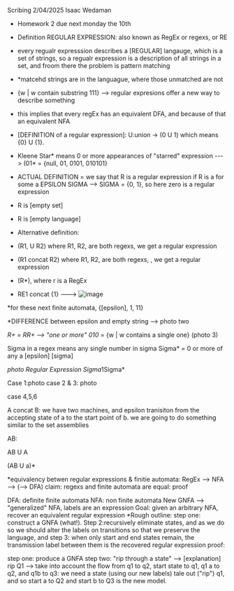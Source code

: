 Scribing 2/04/2025 Isaac Wedaman

* Homework 2 due next monday the 10th

* Definition REGULAR EXPRESSION: also known as RegEx or regexs, or RE
* every regualr expresssion describes a [REGULAR] langauge, which is a set of strings, so a regualr expression is a description of all strings in a set, and froom there the problem is pattern matching
* *matcehd strings are in the languague, where those unmatched are not

* {w | w contain substring 111} --> regular expresions offer a new way to describe something

* this implies that every regEx has an equivalent DFA, and because of that an equivalent NFA

* [DEFINITION of a regular expression]: U:union -> (0 U 1)  which means {0} U {1}.
* Kleene Star* means 0 or more appearances of "starred" expression ---> (01* = {null, 01, 0101, 010101}
* ACTUAL DEFINITION = we say that R is a regular expression if R is a for some a EPSILON SIGMA --> SIGMA = {0, 1}, so here zero is a regular expression
* R is [empty set]
* R is [empty language]

* Alternative definition:
* (R1, U R2) where R1, R2, are both regexs, we get a regular expression
* (R1 concat R2) where R1, R2, are both regexs, , we get a regular expression
* (R*), where r is a RegEx

* RE1 concat {1} ---> ![image](https://github.com/user-attachments/assets/41c796c9-f7a5-4248-aa37-2c84639b5099)

*for these next finite automata, {[epsilon], 1, 11}

*DIFFERENCE between epsilon and empty string --> photo two

*R+ = RR+ --> "one or more"
*0*10* = {w | w contains a single one} 
(photo 3)

Sigma in a regex means any single number in sigma
Sigma* = 0 or more of any a [epsilon] [sigma]

*photo
Regular Expression Sigma*1Sigma* 

Case 1:photo
case 2 & 3: photo

case 4,5,6



A concat B: we have two machines, and epsilon tranisiton from the accepting state of a to the start point of b. we are going to do something similar to the set assemblies


AB: 

AB U A

(AB U a)*

*equivalency betwen regular expressions & finitie automata: RegEx --> NFA --> (--> DFA)
claim: regexs and finite automata are equal: proof

DFA: definite finite automata
NFA: non finite automata
New GNFA --> "generalized" NFA, labels are an expression
Goal: given an arbitrary NFA, recover an equivalent regular expression 
*Rough outline: step one: construct a GNFA (what!). Step 2:recursively eliminate states, and as we do so we should alter the labels on transitions so that we preserve the language, and step 3: when only start and end states remain, the transmission label between them is the recovered regular expression 
proof:

step one: produce a GNFA
step two: "rip through a state" --> [explanation] rip Q1 --> take into account the flow from q1 to q2, start state to q1, q1 a to q2, and q1b to q3: we need a state (using our new labels) tale out ("rip") q1, and so start a to Q2 and start b to Q3 is the new model.
